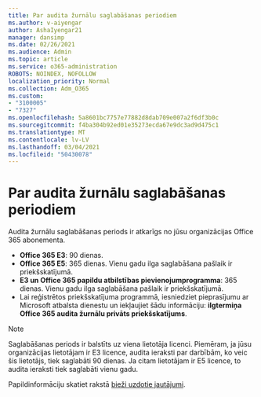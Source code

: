 ```yaml
---
title: Par audita žurnālu saglabāšanas periodiem
ms.author: v-aiyengar
author: AshaIyengar21
manager: dansimp
ms.date: 02/26/2021
ms.audience: Admin
ms.topic: article
ms.service: o365-administration
ROBOTS: NOINDEX, NOFOLLOW
localization_priority: Normal
ms.collection: Adm_O365
ms.custom:
- "3100005"
- "7327"
ms.openlocfilehash: 5a8601bc7757e77882d8dab709e007a2f6df3b0c
ms.sourcegitcommit: f4ba304b92ed01e35273ecda67e9dc3ad9d475c1
ms.translationtype: MT
ms.contentlocale: lv-LV
ms.lasthandoff: 03/04/2021
ms.locfileid: "50430078"
---
```

# <a name="about-audit-logs-retention-periods"></a>Par audita žurnālu saglabāšanas periodiem

Audita žurnālu saglabāšanas periods ir atkarīgs no jūsu organizācijas Office 365 abonementa.

- **Office 365 E3**: 90 dienas.
- **Office 365 E5**: 365 dienas. Vienu gadu ilga saglabāšana pašlaik ir priekšskatījumā.
- **E3 un Office 365 papildu atbilstības pievienojumprogramma**: 365 dienas. Vienu gadu ilga saglabāšana pašlaik ir priekšskatījumā.
- Lai reģistrētos priekšskatījuma programmā, iesniedziet pieprasījumu ar Microsoft atbalsta dienestu un iekļaujiet šādu informāciju: **ilgtermiņa Office 365 audita žurnālu privāts priekšskatījums**.
> [!NOTE]
> Saglabāšanas periods ir balstīts uz viena lietotāja licenci. Piemēram, ja jūsu organizācijas lietotājam ir E3 licence, audita ieraksti par darbībām, ko veic šis lietotājs, tiek saglabāti 90 dienas. Ja citam lietotājam ir E5 licence, to audita ieraksti tiek saglabāti vienu gadu.

Papildinformāciju skatiet rakstā [bieži uzdotie jautājumi](https://go.microsoft.com/fwlink/?linkid=2115336).